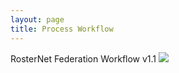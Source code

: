 ```yaml
---
layout: page
title: Process Workflow
---
```




  
  <div class="feature">
  RosterNet Federation Workflow v1.1
<img src="/jkylTest/img/RosterNet_Federation_Workflow_v1.1.svg" class="diagrom-img-sec">


 
  </div>


<br/>


